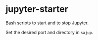 # jupyter-starter
Bash scripts to start and to stop Jupyter.

Set the desired port and directory in `sajup`.
